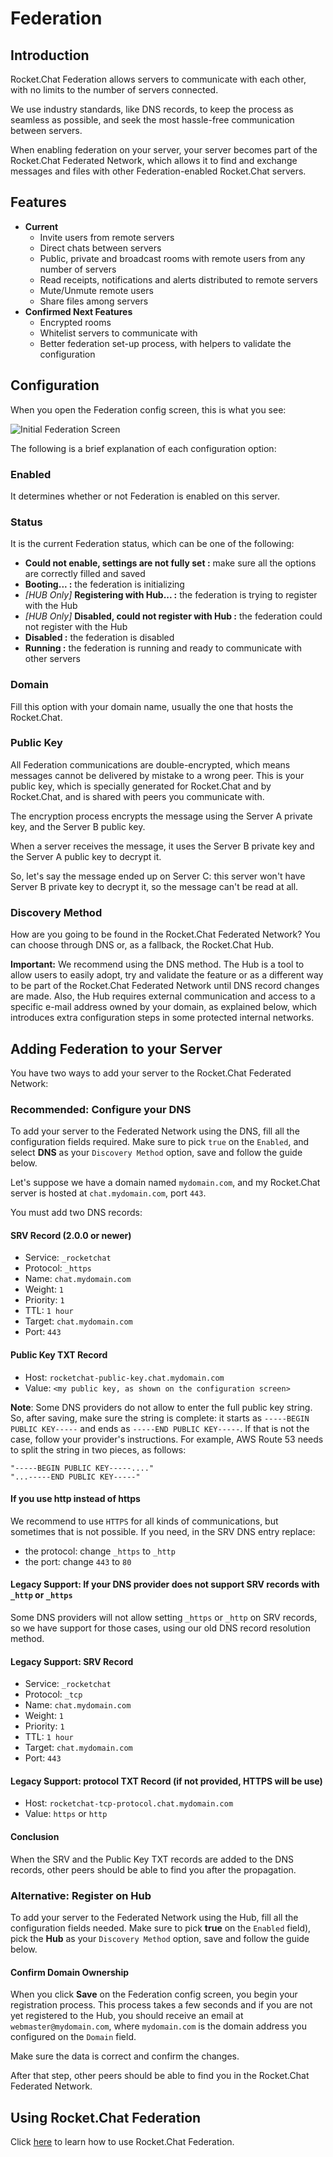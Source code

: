 # Federation

## Introduction

Rocket.Chat Federation allows servers to communicate with each other, with no limits to the number of servers connected.

We use industry standards, like DNS records, to keep the process as seamless as possible, and seek the most hassle-free communication between servers.

When enabling federation on your server, your server becomes part of the Rocket.Chat Federated Network, which allows it to find and exchange messages and files with other Federation-enabled Rocket.Chat servers.

## Features

* **Current**
  * Invite users from remote servers
  * Direct chats between servers
  * Public, private and broadcast rooms with remote users from any number of servers
  * Read receipts, notifications and alerts distributed to remote servers
  * Mute/Unmute remote users
  * Share files among servers
* **Confirmed Next Features**
  * Encrypted rooms
  * Whitelist servers to communicate with
  * Better federation set-up process, with helpers to validate the configuration

## Configuration

When you open the Federation config screen, this is what you see:

![Initial Federation Screen](../../.gitbook/assets/initial.png)

The following is a brief explanation of each configuration option:

### Enabled

It determines whether or not Federation is enabled on this server.

### Status

It is the current Federation status, which can be one of the following:

* **Could not enable, settings are not fully set :** make sure all the options are correctly filled and saved
* **Booting... :** the federation is initializing
* _\[HUB Only\]_ **Registering with Hub... :** the federation is trying to register with the Hub
* _\[HUB Only\]_ **Disabled, could not register with Hub :** the federation could not register with the Hub
* **Disabled :** the federation is disabled
* **Running :** the federation is running and ready to communicate with other servers

### Domain

Fill this option with your domain name, usually the one that hosts the Rocket.Chat.

### Public Key

All Federation communications are double-encrypted, which means messages cannot be delivered by mistake to a wrong peer. This is your public key, which is specially generated for Rocket.Chat and by Rocket.Chat, and is shared with peers you communicate with.

The encryption process encrypts the message using the Server A private key, and the Server B public key.

When a server receives the message, it uses the Server B private key and the Server A public key to decrypt it.

So, let's say the message ended up on Server C: this server won't have Server B private key to decrypt it, so the message can't be read at all.

### Discovery Method

How are you going to be found in the Rocket.Chat Federated Network? You can choose through DNS or, as a fallback, the Rocket.Chat Hub.

**Important:** We recommend using the DNS method. The Hub is a tool to allow users to easily adopt, try and validate the feature or as a different way to be part of the Rocket.Chat Federated Network until DNS record changes are made. Also, the Hub requires external communication and access to a specific e-mail address owned by your domain, as explained below, which introduces extra configuration steps in some protected internal networks.

## Adding Federation to your Server

You have two ways to add your server to the Rocket.Chat Federated Network:

### Recommended: Configure your DNS

To add your server to the Federated Network using the DNS, fill all the configuration fields required. Make sure to pick `true` on the `Enabled`, and select **DNS** as your `Discovery Method` option, save and follow the guide below.

Let's suppose we have a domain named `mydomain.com`, and my Rocket.Chat server is hosted at `chat.mydomain.com`, port `443`.

You must add two DNS records:

#### SRV Record \(2.0.0 or newer\)

* Service: `_rocketchat`
* Protocol: `_https`
* Name: `chat.mydomain.com`
* Weight: `1`
* Priority: `1`
* TTL: `1 hour`
* Target: `chat.mydomain.com`
* Port: `443`

#### Public Key TXT Record

* Host: `rocketchat-public-key.chat.mydomain.com`
* Value: `<my public key, as shown on the configuration screen>`

**Note**: Some DNS providers do not allow to enter the full public key string. So, after saving, make sure the string is complete: it starts as `-----BEGIN PUBLIC KEY-----` and ends as `-----END PUBLIC KEY-----`. If that is not the case, follow your provider's instructions. For example, AWS Route 53 needs to split the string in two pieces, as follows:

```text
"-----BEGIN PUBLIC KEY-----...."
"...-----END PUBLIC KEY-----"
```

#### If you use http instead of https

We recommend to use `HTTPS` for all kinds of communications, but sometimes that is not possible. If you need, in the SRV DNS entry replace:

* the protocol: change `_https` to `_http`
* the port: change `443` to `80`

#### Legacy Support: If your DNS provider does not support SRV records with `_http` or `_https`

Some DNS providers will not allow setting `_https` or `_http` on SRV records, so we have support for those cases, using our old DNS record resolution method.

#### Legacy Support: SRV Record

* Service: `_rocketchat`
* Protocol: `_tcp`
* Name: `chat.mydomain.com`
* Weight: `1`
* Priority: `1`
* TTL: `1 hour`
* Target: `chat.mydomain.com`
* Port: `443`

#### Legacy Support: protocol TXT Record (if not provided, HTTPS will be use)

* Host: `rocketchat-tcp-protocol.chat.mydomain.com`
* Value: `https` or `http`

#### Conclusion

When the SRV and the Public Key TXT records are added to the DNS records, other peers should be able to find you after the propagation.

### Alternative: Register on Hub

To add your server to the Federated Network using the Hub, fill all the configuration fields needed. Make sure to pick **true** on the `Enabled` field\), pick the **Hub** as your `Discovery Method` option, save and follow the guide below.

#### Confirm Domain Ownership

When you click **Save** on the Federation config screen, you begin your registration process. This process takes a few seconds and if you are not yet registered to the Hub, you should receive an email at `webmaster@mydomain.com`, where `mydomain.com` is the domain address you configured on the `Domain` field.

Make sure the data is correct and confirm the changes.

After that step, other peers should be able to find you in the Rocket.Chat Federated Network.

## Using Rocket.Chat Federation

Click [here](../user-guides/talking-to-users-from-another-server.md) to learn how to use Rocket.Chat Federation.

